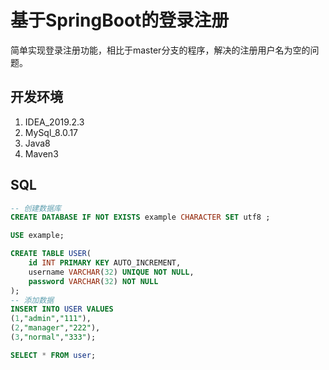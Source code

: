 # 基于SpringBoot的登录注册

简单实现登录注册功能，相比于master分支的程序，解决的注册用户名为空的问题。

## 开发环境

1. IDEA_2019.2.3
2. MySql_8.0.17
3. Java8
4. Maven3

## SQL

~~~sql
-- 创建数据库
CREATE DATABASE IF NOT EXISTS example CHARACTER SET utf8 ;

USE example;

CREATE TABLE USER(
    id INT PRIMARY KEY AUTO_INCREMENT,
    username VARCHAR(32) UNIQUE NOT NULL,
    password VARCHAR(32) NOT NULL
);
-- 添加数据
INSERT INTO USER VALUES
(1,"admin","111"),
(2,"manager","222"),
(3,"normal","333");

SELECT * FROM user;
~~~